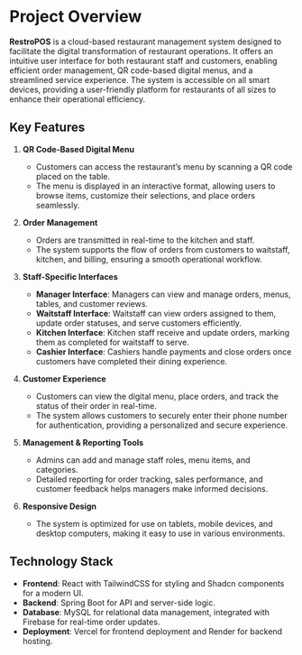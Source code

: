 # Project Overview

**RestroPOS** is a cloud-based restaurant management system designed to facilitate the digital transformation of restaurant operations. It offers an intuitive user interface for both restaurant staff and customers, enabling efficient order management, QR code-based digital menus, and a streamlined service experience. The system is accessible on all smart devices, providing a user-friendly platform for restaurants of all sizes to enhance their operational efficiency.

## Key Features

1. **QR Code-Based Digital Menu**
   - Customers can access the restaurant’s menu by scanning a QR code placed on the table.
   - The menu is displayed in an interactive format, allowing users to browse items, customize their selections, and place orders seamlessly.

2. **Order Management**
   - Orders are transmitted in real-time to the kitchen and staff.
   - The system supports the flow of orders from customers to waitstaff, kitchen, and billing, ensuring a smooth operational workflow.

3. **Staff-Specific Interfaces**
   - **Manager Interface**: Managers can view and manage orders, menus, tables, and customer reviews.
   - **Waitstaff Interface**: Waitstaff can view orders assigned to them, update order statuses, and serve customers efficiently.
   - **Kitchen Interface**: Kitchen staff receive and update orders, marking them as completed for waitstaff to serve.
   - **Cashier Interface**: Cashiers handle payments and close orders once customers have completed their dining experience.

4. **Customer Experience**
   - Customers can view the digital menu, place orders, and track the status of their order in real-time.
   - The system allows customers to securely enter their phone number for authentication, providing a personalized and secure experience.

5. **Management & Reporting Tools**
   - Admins can add and manage staff roles, menu items, and categories.
   - Detailed reporting for order tracking, sales performance, and customer feedback helps managers make informed decisions.

6. **Responsive Design**
   - The system is optimized for use on tablets, mobile devices, and desktop computers, making it easy to use in various environments.

## Technology Stack

- **Frontend**: React with TailwindCSS for styling and Shadcn components for a modern UI.
- **Backend**: Spring Boot for API and server-side logic.
- **Database**: MySQL for relational data management, integrated with Firebase for real-time order updates.
- **Deployment**: Vercel for frontend deployment and Render for backend hosting.
